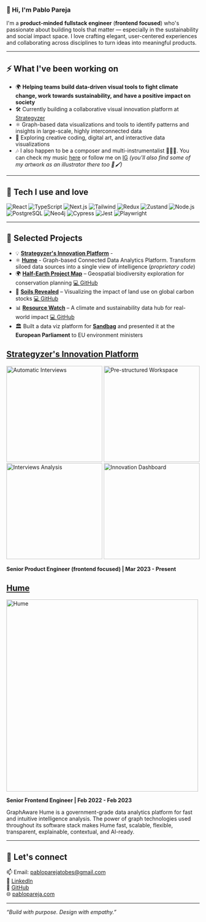 ### 👋 Hi, I'm Pablo Pareja

I'm a **product-minded** **fullstack engineer** (**frontend focused**) who's passionate about building tools that matter — especially in the sustainability and social impact space. I love crafting elegant, user-centered experiences and collaborating across disciplines to turn ideas into meaningful products.

---

## ⚡ What I've been working on

- 🌍 **Helping teams build data-driven visual tools to fight climate change, work towards sustainability, and have a positive impact on society**
- 🛠️ Currently building a collaborative visual innovation platform at [Strategyzer](https://www.strategyzer.com/)
- ⚛️ Graph-based data visualizations and tools to identify patterns and insights in large-scale, highly interconnected data 
- 🎨 Exploring creative coding, digital art, and interactive data visualizations
- 🎶 I also happen to be a composer and multi-instrumentalist 🎹🎤🎸. You can check my music [here](https://pablopareja.com/) or follow me on [IG](https://www.instagram.com/pabloparejamusic/) _(you’ll also find some of my artwork as an illustrator there too 🎨🖌️)_

---

## 🧰 Tech I use and love

![React](https://img.shields.io/badge/-React-20232A?style=flat&logo=react)
![TypeScript](https://img.shields.io/badge/-TypeScript-3178C6?style=flat&logo=typescript&logoColor=white)
![Next.js](https://img.shields.io/badge/-Next.js-000?style=flat&logo=nextdotjs)
![Tailwind](https://img.shields.io/badge/-Tailwind-06B6D4?style=flat&logo=tailwindcss)
![Redux](https://img.shields.io/badge/-Redux-764ABC?style=flat&logo=redux&logoColor=white)
![Zustand](https://img.shields.io/badge/-Zustand-000000?style=flat&logo=zustand&logoColor=white)
![Node.js](https://img.shields.io/badge/-Node.js-339933?style=flat&logo=node.js&logoColor=white)
![PostgreSQL](https://img.shields.io/badge/-PostgreSQL-336791?style=flat&logo=postgresql&logoColor=white)
![Neo4j](https://img.shields.io/badge/-Neo4j-008CC1?style=flat&logo=neo4j&logoColor=white)
![Cypress](https://img.shields.io/badge/-Cypress-17202C?style=flat&logo=cypress&logoColor=white)
![Jest](https://img.shields.io/badge/-Jest-C21325?style=flat&logo=jest&logoColor=white)
![Playwright](https://img.shields.io/badge/-Playwright-2EAD33?style=flat&logo=playwright&logoColor=white)

---

## 🧪 Selected Projects

- 💡 [**Strategyzer's Innovation Platform**](#strategyzer-innovation-platform) - 
- ⚛️ [**Hume**](#hume) - Graph-based Connected Data Analytics Platform. Transform siloed data sources into a single view of intelligence (_proprietary code_)
- 🌍 [**Half-Earth Project Map**](https://map.half-earthproject.org/) – Geospatial biodiversity exploration for conservation planning  [💻 GitHub](https://github.com/Vizzuality/half-earth-v3)
- 🌱 [**Soils Revealed**](https://soilsrevealed.org/) – Visualizing the impact of land use on global carbon stocks   [💻 GitHub](https://github.com/Vizzuality/soils-revealed)
- 📊 [**Resource Watch**](https://resourcewatch.org/) – A climate and sustainability data hub for real-world impact   [💻 GitHub](https://github.com/Vizzuality/resource-watch)
- 🏛️ Built a data viz platform for [**Sandbag**](https://sandbag.be/) and presented it at the **European Parliament** to EU environment ministers


<h2><a id="strategyzer-innovation-platform" href="[https://graphaware.com/hume/](https://www.strategyzer.com/platform)">Strategyzer's Innovation Platform</a></h2>

<div align="left">
  <img height="250" alt="Automatic Interviews" src="https://github.com/user-attachments/assets/6d3fd449-0bd7-462c-a448-81cc57044859" />
  <img height="250" alt="Pre-structured Workspace" src="https://github.com/user-attachments/assets/5de80275-85a0-45c1-9e0a-ebef242d3504" />
</div>
<div align="left">
  <img height="250" alt="Interviews Analysis" src="https://github.com/user-attachments/assets/efb2b6c1-8414-49a1-9676-1870eb122566" />
  <img height="250" alt="Innovation Dashboard" src="https://github.com/user-attachments/assets/2c3366b0-8f30-498d-83af-74248216fdbb" />
</div>

**Senior Product Engineer (frontend focused) | Mar 2023 - Present**

<h2><a id="hume" href="https://graphaware.com/hume/">Hume</a></h2>

<a href="https://vimeo.com/123456789" target="_blank">
  <img src="https://github.com/user-attachments/assets/a4ea3da1-5974-4424-a4d3-ebb9d3d6f1b2" alt="Hume" width="500"/>
</a>

**Senior Frontend Engineer | Feb 2022 - Feb 2023**

GraphAware Hume is a government-grade data analytics platform for fast and intuitive intelligence analysis. The power of graph technologies used throughout its software stack makes Hume fast, scalable, flexible, transparent, explainable, contextual, and AI-ready.

---

## 🤝 Let's connect

📫 Email: [pabloparejatobes@gmail.com](mailto:pabloparejatobes@gmail.com)  
💼 [LinkedIn](https://www.linkedin.com/in/pabloparejatobes)  
🐙 [GitHub](https://github.com/pablopareja)  
🌐 [pablopareja.com](https://pablopareja.com)

---

_“Build with purpose. Design with empathy.”_
